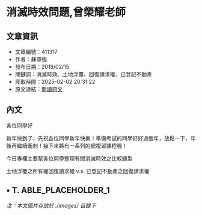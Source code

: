 # 消滅時效問題,曾榮耀老師

## 文章資訊
- 文章編號：411317
- 作者：蘇偉強
- 發布日期：2018/02/15
- 關鍵詞：消滅時效、土地浮覆、回復請求權、已登記不動產
- 爬取時間：2025-02-02 20:31:22
- 原文連結：[閱讀原文](https://real-estate.get.com.tw/Columns/detail.aspx?no=411317)

## 內文
各位同學好

新年快到了，先祝各位同學新年快樂！準備考試的同學好好過個年，放鬆一下，年後再繼續衝刺！接下來將有一系列的總複習課程喔！

今日專欄主要幫各位同學整理有關消滅時效之比較題型

土地浮覆之所有權回復請求權 v.s. 已登記不動產之回復請求權

• T. ABLE_PLACEHOLDER_1
---
*注：本文圖片存放於 ./images/ 目錄下*
